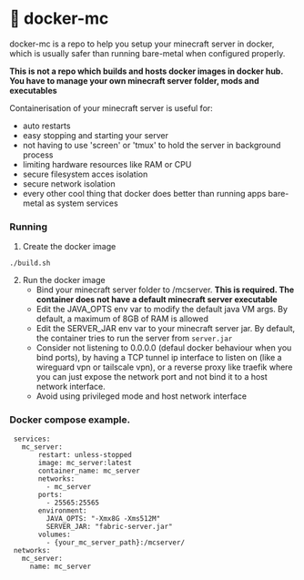 # 🐋 docker-mc

docker-mc is a repo to help you setup your minecraft server in docker, which is usually safer than running bare-metal when configured properly.

**This is not a repo which builds and hosts docker images in docker hub. You have to manage your own minecraft server folder, mods and executables**

Containerisation of your minecraft server is useful for:
- auto restarts
- easy stopping and starting your server
- not having to use 'screen' or 'tmux' to hold the server in background process
- limiting hardware resources like RAM or CPU
- secure filesystem acces isolation
- secure network isolation
- every other cool thing that docker does better than running apps bare-metal as system services

### Running
1) Create the docker image
```
./build.sh
```
2) Run the docker image
   - Bind your minecraft server folder to /mcserver. **This is required. The container does not have a default minecraft server executable**
   - Edit the JAVA_OPTS env var to modify the default java VM args. By default, a maximum of 8GB of RAM is allowed
   - Edit the SERVER_JAR env var to your minecraft server jar. By default, the container tries to run the server from `server.jar`
   - Consider not listening to 0.0.0.0 (defaul docker behaviour when you bind ports), by having a TCP tunnel ip interface to listen on (like a wireguard vpn or tailscale vpn), or a reverse proxy like traefik where you can just expose the network port and not bind it to a host network interface.
   - Avoid using privileged mode and host network interface

   
### Docker compose example.
 ```
  services:   
    mc_server:
        restart: unless-stopped
        image: mc_server:latest
        container_name: mc_server
        networks:
          - mc_server
        ports:
          - 25565:25565
        environment:
          JAVA_OPTS: "-Xmx8G -Xms512M"
          SERVER_JAR: "fabric-server.jar"
        volumes:
          - {your_mc_server_path}:/mcserver/
  networks:
    mc_server:
      name: mc_server
 ```

   
